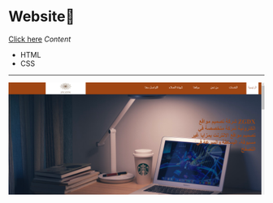 # Website:star2:
[Click here](https://raghadshamala.github.io/Website/)
*Content*
- HTML
- CSS
***
![](img/screenshot--2021.10.26-21_04_00.png)

